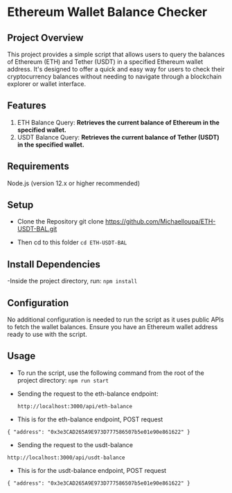 # Ethereum Wallet Balance Checker

## Project Overview

This project provides a simple script that allows users to query the balances of Ethereum (ETH) and Tether (USDT) in a specified Ethereum wallet address. It's designed to offer a quick and easy way for users to check their cryptocurrency balances without needing to navigate through a blockchain explorer or wallet interface.

## Features

1. ETH Balance Query:   **Retrieves the current balance of Ethereum in the specified wallet.**
2. USDT Balance Query: **Retrieves the current balance of Tether (USDT) in the specified wallet.**

## Requirements
Node.js (version 12.x or higher recommended)

## Setup
- Clone the Repository
git clone https://github.com/Michaelloupa/ETH-USDT-BAL.git

- Then cd to this folder 
`cd ETH-USDT-BAL`

## Install Dependencies
 -Inside the project directory, run: 
 `npm install`

## Configuration
No additional configuration is needed to run the script as it uses public APIs to fetch the wallet balances.
Ensure you have an Ethereum wallet address ready to use with the script.

## Usage
- To run the script, use the following command from the root of the project directory:
`npm run start`

- Sending the request to the eth-balance endpoint:
  
  `http://localhost:3000/api/eth-balance`

 - This is for the eth-balance endpoint, POST request
   
  `{
  "address": "0x3e3CAD265A9E973D777586507b5e01e90e861622"
 }`

- Sending  the request to the usdt-balance

`http://localhost:3000/api/usdt-balance`

 - This is for the usdt-balance endpoint, POST request
 
  `{
  "address": "0x3e3CAD265A9E973D777586507b5e01e90e861622"
 }`
  


